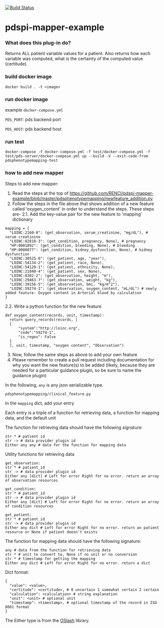 [![Build Status](https://travis-ci.com/RENCI/pdspi-mapper-example.svg?branch=master)](https://travis-ci.com/RENCI/pdspi-mapper-example)

# pdspi-mapper-example

### What does this plug-in do?

Returns ALL patient variable values for a patient. Also returns how each variable was computed, what is the certainty of the computed value (certitude).

### build docker image

```
docker build . -t <image>
```

### run docker image

example `docker-compose.yml`

`PDS_PORT`: pds backend port

`PDS_HOST`: pds backend host


### run test

```
docker-compose -f docker-compose.yml -f test/docker-compose.yml -f test/pds-server/docker-compose.yml up --build -V --exit-code-from pdsphenotypemapping-test
```

### how to add new mapper

Steps to add new mapper:
1. Read the steps at the top of https://github.com/RENCI/pdspi-mapper-example/blob/master/pdsphenotypemapping/newfeature_addition.py
2. Follow the steps in the file above that shows addition of a new feature called 'oxygen_content' in order to understand the steps. These steps are-
	2.1. Add the key-value pair for the new feature to 'mapping' dictionary
  ```
  mapping = {
    "LOINC:2160-0": (get_observation, serum_creatinine, "mg/dL"), # serum creatinine
    "LOINC:82810-3": (get_condition, pregnancy, None), # pregnancy
    "HP:0001892": (get_condition, bleeding, None), # bleeding
    "HP:0000077": (get_condition, kidney_dysfunction, None), # kidney dysfunction
    "LOINC:30525-0": (get_patient, age, "year"),
    "LOINC:54134-2": (get_patient, race, None),
    "LOINC:54120-1": (get_patient, ethnicity, None),
    "LOINC:21840-4": (get_patient, sex, None),
    "LOINC:8302-2": (get_observation, height, "m"),
    "LOINC:29463-7": (get_observation, weight, "kg"),
    "LOINC:39156-5": (get_observation, bmi, "kg/m^2"),
    "LOINC:59274-1": (get_observation, oxygen_content, "mL/dL") # newly added feature- Oxygen content in Arterial blood by calculation
  }
  ```
   2.2. Write a python function for the new feature
  ```
  def oxygen_content(records, unit, timestamp): 
    return query_records(records, [
	{
	    "system":"http://loinc.org",
	    "code":"59274-1",
	    "is_regex": False
	}
    ], unit, timestamp, "oxygen content", "Observation")
  ```
3. Now, follow the same steps as above to add your own feature
4. Please remember to create a pull request including documentation for why you want the new feature(s) to be added (likely, because they are needed for a particular guidance plugin, so be sure to name the guidance plugin)

In the following, `any` is any json serializable type.

`pdsphenotypemapping/clinical_feature.py`

In the `mapping` dict, add your entry

Each entry is a triple of a function for retrieving data, a function for mapping data, and the default unit


The function for retrieving data should have the following signature:

```
str * # patient id
str -> # data provider plugin id 
Either any any # data for the function for mapping data
```

Utility functions for retrieving data

```
get_observation:
str * # patient_id
str -> # data provider plugin id
Either any [dict] # Left for error Right for no error. return an array of observation resources
```

```
get_condition:
str * # patient_id
str -> # data provider plugin id
Either any [dict] # Left for error Right for no error. return an array of condition resources
```

```
get_patient:
str * # patient_id
str -> # data provider plugin id
Either any dict # Left for error Right for no error. return an patient resource or None if patient doesn't exists
```

The function for mapping data should have the following signature:

```
any # data from the function for retrieving data
str * # unit to convert to, None if no unit or no conversion
str * # timestamp for getting the mapping
Either any dict # Left for error Right for no error. return a dict
```

Dict format:

```
{
  "value": <value>,
  "certitude": <certitude>, # 0 uncertain 1 somewhat certain 2 certain
  "calculation": <calculation> # string explanation
  "unit": <unit> # optional unit
  "timestamp": <timestamp>, # optional timestamp of the record in ISO 8601 format
}
```

The Either type is from the [OSlash](https://github.com/dbrattli/OSlash) library.

